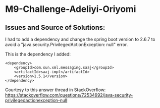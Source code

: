 # M9-Challenge-Adeliyi-Oriyomi

## Issues and Source of Solutions:

I had to add a dependency and change the spring boot version to 2.6.7 to avoid a "java.security.PrivilegedActionException: null" error. 

This is the dependency I added: 
```
<dependency>
    <groupId>com.sun.xml.messaging.saaj</groupId>
    <artifactId>saaj-impl</artifactId>
    <version>1.5.1</version>
</dependency>
```

Courtesy to this answer thread in StackOverflow: https://stackoverflow.com/questions/72534992/java-security-privilegedactionexception-null
